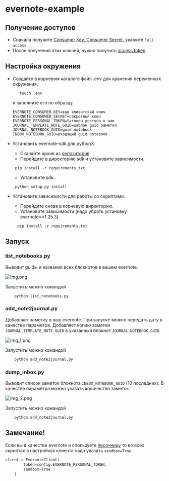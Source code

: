 # evernote-example

## Получение доступов
- Сначала получите [Consumer Key, Consumer Secret](https://dev.evernote.com/doc/start/python.php#),
укажите `Full access`.
- После получения этих ключей, нужно получить [access token](https://dev.evernote.com/get-token/).

## Настройка окружения

- Создайте в корневом каталоге файл .env для хранения переменных окружения.
  ```
     touch .env
  ```
  и заполните его по образцу.
  ```
  EVERNOTE_CONSUMER_KEY=ваш клиентский ключ
  EVERNOTE_CONSUMER_SECRET=секретный ключ
  EVERNOTE_PERSONAL_TOKEN=S=токен доступа к апи
  JOURNAL_TEMPLATE_NOTE_GUID=шаблон guid заметки
  JOURNAL_NOTEBOOK_GUID=guid notebook
  INBOX_NOTEBOOK_GUID=входящий guid notebook
  ```
- Установить evernote-sdk для python3.
   
    - Скачайте архив из [репозитория](https://github.com/evernote/evernote-sdk-python3)
    - Перейдите в директорию sdk и установите зависимости.
   ```
    pip install -r requirements.txt
   ```
    - Установите sdk.
    ```
     python setup.py install
   ```
- Установите зависимости для работы со скриптами.
  - Перейдите снова в корневую директорию.
  - Установите зависимости (надо убрать установку evernote==1.25.3)
  ```
    pip install -r requirements.txt
   ```
## Запуск

### list_notebooks.py
Выводит guidы и названия всех блокнотов в вашем evernote.

![img.png](img.png)

Запустить можно командой 
 ```
     python list_notebooks.py
 ```
### add_note2journal.py
Добавляет заметку в ваш evernote. При запуске можно передать дату в качестве
параметра. Добавляет копию заметки `JOURNAL_TEMPLATE_NOTE_GUID` в указанный
блокнот `JOURNAL_NOTEBOOK_GUID`

![img_1.png](img_1.png)

Запустить можно командой 
 ```
     python add_note2journal.py
 ```

### dump_inbox.py
Выводит список заметок блокнота `INBOX_NOTEBOOK_GUID` (10 последних).
В качестве параметра можно указать количество заметок.

![img_2.png](img_2.png)

Запустить можно командой 
 ```
     python add_note2journal.py
 ```
## Замечание!
Если вы в качестве evernote и спользуете [песочницу](https://sandbox.evernote.com/)
то во всех скриптах в настройках клиента надо указать `sandbox=True`.
```python
client = EvernoteClient(
        token=config.EVERNOTE_PERSONAL_TOKEN,
        sandbox=True
    )
```
